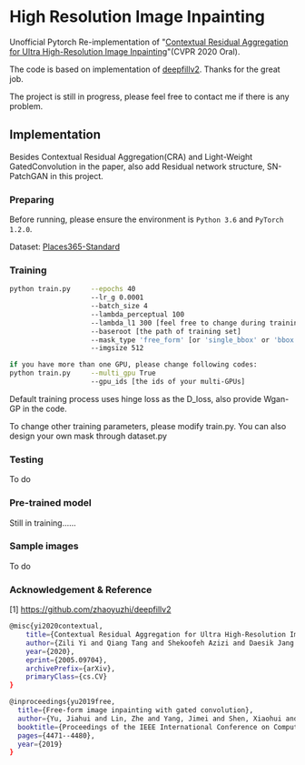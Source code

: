 # High Resolution Image Inpainting 
Unofficial Pytorch Re-implementation of "<a href="https://arxiv.org/abs/2005.09704">Contextual Residual Aggregation for Ultra High-Resolution Image Inpainting</a>"(CVPR 2020 Oral).

The code is based on implementation of <a href="https://github.com/zhaoyuzhi/deepfillv2">deepfillv2</a>. Thanks for the great job.

The project is still in progress, please feel free to contact me if there is any problem.

## Implementation
Besides Contextual Residual Aggregation(CRA) and Light-Weight GatedConvolution in the paper, also add Residual network structure, SN-PatchGAN in this project.
### Preparing
Before running, please ensure the environment is `Python 3.6` and `PyTorch 1.2.0`.

Dataset: <a href="http://places2.csail.mit.edu/download.html">Places365-Standard</a>

### Training
```bash
python train.py     --epochs 40
                    --lr_g 0.0001
                    --batch_size 4
                    --lambda_perceptual 100
                    --lambda_l1 300 [feel free to change during training]
                    --baseroot [the path of training set]
                    --mask_type 'free_form' [or 'single_bbox' or 'bbox']
                    --imgsize 512
```
```bash
if you have more than one GPU, please change following codes:
python train.py     --multi_gpu True
                    --gpu_ids [the ids of your multi-GPUs]
```
Default training process uses hinge loss as the D_loss, also provide Wgan-GP in the code.

To change other training parameters, please modify train.py. You can also design your own mask through dataset.py

### Testing
To do
### Pre-trained model
Still in training......
### Sample images
To do
### Acknowledgement & Reference

[1] https://github.com/zhaoyuzhi/deepfillv2

```bash
@misc{yi2020contextual,
    title={Contextual Residual Aggregation for Ultra High-Resolution Image Inpainting},
    author={Zili Yi and Qiang Tang and Shekoofeh Azizi and Daesik Jang and Zhan Xu},
    year={2020},
    eprint={2005.09704},
    archivePrefix={arXiv},
    primaryClass={cs.CV}
}
```
```bash
@inproceedings{yu2019free,
  title={Free-form image inpainting with gated convolution},
  author={Yu, Jiahui and Lin, Zhe and Yang, Jimei and Shen, Xiaohui and Lu, Xin and Huang, Thomas S},
  booktitle={Proceedings of the IEEE International Conference on Computer Vision},
  pages={4471--4480},
  year={2019}
}
```
